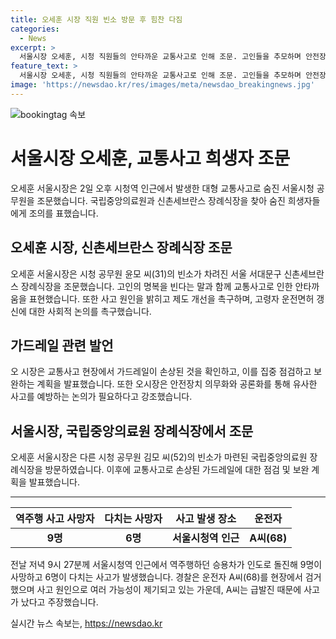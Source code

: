 ```yaml
---
title: 오세훈 시장 직원 빈소 방문 후 힘찬 다짐
categories:
  - News
excerpt: >
  서울시장 오세훈, 시청 직원들의 안타까운 교통사고로 인해 조문. 고인들을 추모하며 안전장치 강화, 운전면허 보완 등 제도개선을 촉구. 사망자들의 안타까운 죽음에 대한 안타김을 표현하며, 사고 원인을 철저히 조사하고 또 다시 일어나지 않도록 필요한 조치를 취할 것을 약속하고 있다.
feature_text: >
  서울시장 오세훈, 시청 직원들의 안타까운 교통사고로 인해 조문. 고인들을 추모하며 안전장치 강화, 운전면허 보완 등 제도개선을 촉구. 사망자들의 안타까운 죽음에 대한 안타김을 표현하며, 사고 원인을 철저히 조사하고 또 다시 일어나지 않도록 필요한 조치를 취할 것을 약속하고 있다.
image: 'https://newsdao.kr/res/images/meta/newsdao_breakingnews.jpg'
---
```


<p><img src="https://newsdao.kr/res/images/meta/newsdao_breakingnews.jpg" alt="bookingtag 속보" /></p>

<h1 data-ke-size="size26">서울시장 오세훈, 교통사고 희생자 조문</h1>

<p data-ke-size="size16">오세훈 서울시장은 2일 오후 시청역 인근에서 발생한 대형 교통사고로 숨진 서울시청 공무원을 조문했습니다. 국립중앙의료원과 신촌세브란스 장례식장을 찾아 숨진 희생자들에게 조의를 표했습니다.</p>

<h2 data-ke-size="size24">오세훈 시장, 신촌세브란스 장례식장 조문</h2>

<p data-ke-size="size16">오세훈 서울시장은 시청 공무원 윤모 씨(31)의 빈소가 차려진 서울 서대문구 신촌세브란스 장례식장을 조문했습니다. 고인의 명복을 빈다는 말과 함께 교통사고로 인한 안타까움을 표현했습니다. 또한 사고 원인을 밝히고 제도 개선을 촉구하며, 고령자 운전면허 갱신에 대한 사회적 논의를 촉구했습니다.</p>

<h2 data-ke-size="size24">가드레일 관련 발언</h2>

<p data-ke-size="size16">오 시장은 교통사고 현장에서 가드레일이 손상된 것을 확인하고, 이를 집중 점검하고 보완하는 계획을 발표했습니다. 또한 오시장은 안전장치 의무화와 공론화를 통해 유사한 사고를 예방하는 논의가 필요하다고 강조했습니다.</p>

<h2 data-ke-size="size24">서울시장, 국립중앙의료원 장례식장에서 조문</h2>

<p data-ke-size="size16">오세훈 서울시장은 다른 시청 공무원 김모 씨(52)의 빈소가 마련된 국립중앙의료원 장례식장을 방문하였습니다. 이후에 교통사고로 손상된 가드레일에 대한 점검 및 보완 계획을 발표했습니다.</p>

<hr>

<table>
    <thead>
        <tr>
            <th>역주행 사고 사망자</th>
            <th>다치는 사망자</th>
            <th>사고 발생 장소</th>
            <th>운전자</th>
        </tr>
    </thead>
    <tbody>
        <tr>
            <td style="text-align: center; height: 17px;"><b>9명</b></td>
            <td style="text-align: center; height: 17px;"><b>6명</b></td>
            <td style="text-align: center; height: 17px;"><b>서울시청역 인근</b></td>
            <td style="text-align: center; height: 17px;"><b>A씨(68)</b></td>
        </tr>
    </tbody>
</table>

<p data-ke-size="size16">전날 저녁 9시 27분께 서울시청역 인근에서 역주행하던 승용차가 인도로 돌진해 9명이 사망하고 6명이 다치는 사고가 발생했습니다. 경찰은 운전자 A씨(68)를 현장에서 검거했으며 사고 원인으로 여러 가능성이 제기되고 있는 가운데, A씨는 급발진 때문에 사고가 났다고 주장했습니다.</p>
실시간 뉴스 속보는, <a href="https://newsdao.kr" rel="dofollow">https://newsdao.kr</a>


